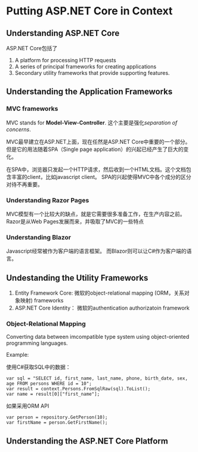 # Putting ASP.NET Core in Context

## Understanding ASP.NET Core

ASP.NET Core包括了
1. A platform for processing HTTP requests
1. A series of principal frameworks for creating applications 
1. Secondary utility frameworks that provide supporting features. 

## Understanding the Application Frameworks

### MVC frameworks

MVC stands for **Model-View-Controller**. 
这个主要是强化*separation of concerns*.

MVC最早建立在ASP.NET上面，现在任然是ASP.NET Core中重要的一个部分。
但是它的用法随着SPA（Single page application）的兴起已经产生了巨大的变化。

在SPA中，浏览器只发起一个HTTP请求，然后收到一个HTML文档。这个文档包含丰富的client，比如javascript client。
SPA的兴起使得MVC中各个成分的区分对待不再重要。

### Understanding Razor Pages

MVC模型有一个比较大的缺点，就是它需要很多准备工作，在生产内容之前。
Razor是从Web Pages发展而来，并吸取了MVC的一些特点

### Understanding Blazor

Javascript经常被作为客户端的语言框架。
而Blazor则可以让C#作为客户端的语言。

## Undestanding the Utility Frameworks

1. Entity Framework Core: 微软的object-relational mapping (ORM，关系对象映射) frameworks
1. ASP.NET Core Identity： 微软的authentication authorizatoin framework


### Object-Relational Mapping

Converting data between imcompatible type system using object-oriented programming languages.

Example:

使用C#获取SQL中的数据：

	var sql = "SELECT id, first_name, last_name, phone, birth_date, sex, age FROM persons WHERE id = 10";
	var result = context.Persons.FromSqlRaw(sql).ToList();
	var name = result[0]["first_name"];
	
如果采用ORM API
	
	var person = repository.GetPerson(10);
	var firstName = person.GetFirstName();

## Understanding the ASP.NET Core Platform